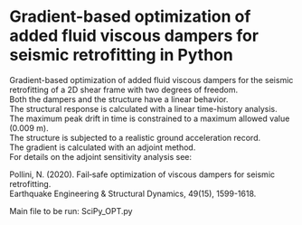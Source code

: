 # Gradient-based optimization of added fluid viscous dampers for seismic retrofitting in Python  
Gradient-based optimization of added fluid viscous dampers for the seismic retrofitting of a 2D shear frame with two degrees of freedom.     
Both the dampers and the structure have a linear behavior.   
The structural response is calculated with a linear time-history analysis.   
The maximum peak drift in time is constrained to a maximum allowed value (0.009 m).  
The structure is subjected to a realistic ground acceleration record.   
The gradient is calculated with an adjoint method.  
For details on the adjoint sensitivity analysis see:  

Pollini, N. (2020). Fail‐safe optimization of viscous dampers for seismic retrofitting.  
Earthquake Engineering & Structural Dynamics, 49(15), 1599-1618.  
  
  
Main file to be run: SciPy_OPT.py
